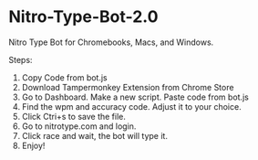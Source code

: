 # Nitro-Type-Bot-2.0
Nitro Type Bot for Chromebooks, Macs, and Windows.

Steps:

1. Copy Code from bot.js
2. Download Tampermonkey Extension from Chrome Store
3. Go to Dashboard. Make a new script. Paste code from bot.js
4. Find the wpm and accuracy code. Adjust it to your choice.
5. Click Ctri+s to save the file. 
6. Go to nitrotype.com and login.
7. Click race and wait, the bot will type it. 
8. Enjoy!
